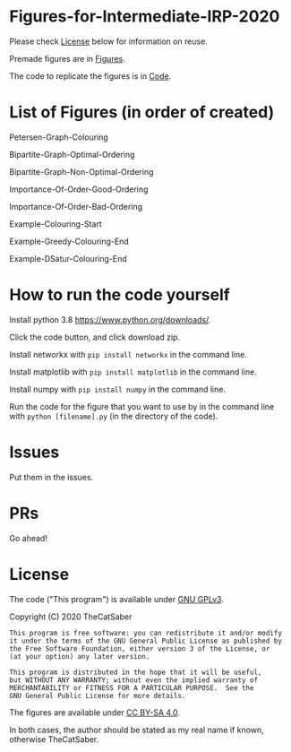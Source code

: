 # Figures-for-Intermediate-IRP-2020
Please check [License](https://github.com/TheCatSaber/Figures-for-Intermediate-IRP-2020/#license) below for information on reuse.

Premade figures are in [Figures](https://github.com/TheCatSaber/Figures-for-Intermediate-IRP-2020/blob/master/Figures).

The code to replicate the figures is in [Code](https://github.com/TheCatSaber/Figures-for-Intermediate-IRP-2020/blob/master/Code).

# List of Figures (in order of created)
Petersen-Graph-Colouring

Bipartite-Graph-Optimal-Ordering

Bipartite-Graph-Non-Optimal-Ordering

Importance-Of-Order-Good-Ordering

Importance-Of-Order-Bad-Ordering

Example-Colouring-Start

Example-Greedy-Colouring-End

Example-DSatur-Colouring-End

# How to run the code yourself
Install python 3.8 https://www.python.org/downloads/.

Click the code button, and click download zip.

Install networkx with `pip install networkx` in the command line.

Install matplotlib with `pip install matplotlib` in the command line.

Install numpy with `pip install numpy` in the command line.

Run the code for the figure that you want to use by in the command line with `python [filename].py` (in the directory of the code).

# Issues
Put them in the issues.

# PRs
Go ahead!

# License
The code ("This program") is available under 
[GNU GPLv3](https://www.gnu.org/licenses/gpl-3.0.en.html).
 
Copyright (C) 2020 TheCatSaber

    This program is free software: you can redistribute it and/or modify
    it under the terms of the GNU General Public License as published by
    the Free Software Foundation, either version 3 of the License, or
    (at your option) any later version.

    This program is distributed in the hope that it will be useful,
    but WITHOUT ANY WARRANTY; without even the implied warranty of
    MERCHANTABILITY or FITNESS FOR A PARTICULAR PURPOSE.  See the
    GNU General Public License for more details.
    
The figures are available under [CC BY-SA 4.0](https://creativecommons.org/licenses/by-sa/4.0/).

In both cases, the author should be stated as my real name if known, otherwise TheCatSaber.

